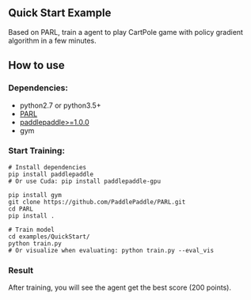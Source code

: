 ## Quick Start Example
Based on PARL, train a agent to play CartPole game with policy gradient algorithm in a few minutes.

## How to use
### Dependencies:

+ python2.7 or python3.5+
+ [PARL](https://github.com/PaddlePaddle/PARL)
+ [paddlepaddle>=1.0.0](https://github.com/PaddlePaddle/Paddle)
+ gym

### Start Training:
```
# Install dependencies
pip install paddlepaddle  
# Or use Cuda: pip install paddlepaddle-gpu

pip install gym
git clone https://github.com/PaddlePaddle/PARL.git
cd PARL
pip install .

# Train model
cd examples/QuickStart/
python train.py  
# Or visualize when evaluating: python train.py --eval_vis
```

### Result
After training, you will see the agent get the best score (200 points).
